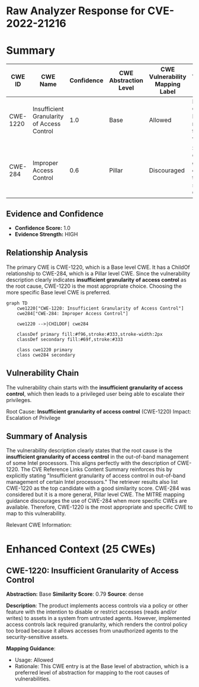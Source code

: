 # Raw Analyzer Response for CVE-2022-21216

# Summary
| CWE ID | CWE Name | Confidence | CWE Abstraction Level | CWE Vulnerability Mapping Label | CWE-Vulnerability Mapping Notes |
|---|---|---|---|---|---|
| CWE-1220 | Insufficient Granularity of Access Control | 1.0 | Base | Allowed | Primary CWE. Matches the root cause of the vulnerability. |
| CWE-284 | Improper Access Control | 0.6 | Pillar | Discouraged | Secondary CWE. A more general category that is less specific than CWE-1220. |

## Evidence and Confidence

*   **Confidence Score:** 1.0
*   **Evidence Strength:** HIGH

## Relationship Analysis
The primary CWE is CWE-1220, which is a Base level CWE. It has a ChildOf relationship to CWE-284, which is a Pillar level CWE. Since the vulnerability description clearly indicates **insufficient granularity of access control** as the root cause, CWE-1220 is the most appropriate choice. Choosing the more specific Base level CWE is preferred.

```mermaid
graph TD
    cwe1220["CWE-1220: Insufficient Granularity of Access Control"]
    cwe284["CWE-284: Improper Access Control"]
    
    cwe1220 -->|CHILDOF| cwe284
    
    classDef primary fill:#f96,stroke:#333,stroke-width:2px
    classDef secondary fill:#69f,stroke:#333
    
    class cwe1220 primary
    class cwe284 secondary
```

## Vulnerability Chain
The vulnerability chain starts with the **insufficient granularity of access control**, which then leads to a privileged user being able to escalate their privileges.

Root Cause: **Insufficient granularity of access control** (CWE-1220)
Impact: Escalation of Privilege

## Summary of Analysis
The vulnerability description clearly states that the root cause is the **insufficient granularity of access control** in the out-of-band management of some Intel processors. This aligns perfectly with the description of CWE-1220. The CVE Reference Links Content Summary reinforces this by explicitly stating "Insufficient granularity of access control in out-of-band management of certain Intel processors."
The retriever results also list CWE-1220 as the top candidate with a good similarity score.
CWE-284 was considered but it is a more general, Pillar level CWE. The MITRE mapping guidance discourages the use of CWE-284 when more specific CWEs are available. Therefore, CWE-1220 is the most appropriate and specific CWE to map to this vulnerability.

Relevant CWE Information:

# Enhanced Context (25 CWEs)

## CWE-1220: Insufficient Granularity of Access Control
**Abstraction:** Base
**Similarity Score**: 0.79
**Source**: dense

**Description**:
The product implements access controls via a policy or other feature with the intention to disable or restrict accesses (reads and/or writes) to assets in a system from untrusted agents. However, implemented access controls lack required granularity, which renders the control policy too broad because it allows accesses from unauthorized agents to the security-sensitive assets.

**Mapping Guidance**:
- Usage: Allowed
- Rationale: This CWE entry is at the Base level of abstraction, which is a preferred level of abstraction for mapping to the root causes of vulnerabilities.